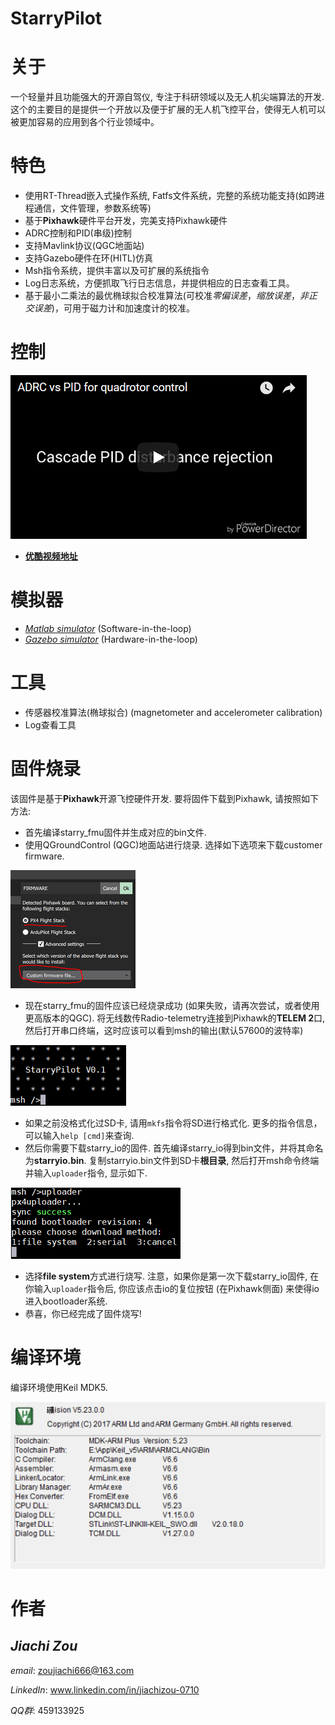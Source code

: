 StarryPilot
============================
# 关于
一个轻量并且功能强大的开源自驾仪, 专注于科研领域以及无人机尖端算法的开发. 这个的主要目的是提供一个开放以及便于扩展的无人机飞控平台，使得无人机可以被更加容易的应用到各个行业领域中。

# 特色
- 使用RT-Thread嵌入式操作系统, Fatfs文件系统，完整的系统功能支持(如跨进程通信，文件管理，参数系统等)
- 基于**Pixhawk**硬件平台开发，完美支持Pixhawk硬件
- ADRC控制和PID(串级)控制
- 支持Mavlink协议(QGC地面站)
- 支持Gazebo硬件在环(HITL)仿真
- Msh指令系统，提供丰富以及可扩展的系统指令
- Log日志系统，方便抓取飞行日志信息，并提供相应的日志查看工具。
- 基于最小二乘法的最优椭球拟合校准算法(可校准*零偏误差*，*缩放误差*，*非正交误差*)，可用于磁力计和加速度计的校准。

# 控制
[![ADRC vs PID](docs/images/adrc_video_demo.png)](https://www.youtube.com/watch?v=77-_nF-qqpA&t=63s)

- [**优酷视频地址**](https://v.youku.com/v_show/id_XMzY2Njg4ODk4NA==.html?spm=a2hzp.8244740.0.0)

# 模拟器
- [*Matlab simulator*](https://github.com/JcZou/matlab_quadsim) (Software-in-the-loop)
- [*Gazebo simulator*](https://github.com/JcZou/gazebo_quadsim) (Hardware-in-the-loop)

# 工具
- 传感器校准算法(椭球拟合) (magnetometer and accelerometer calibration)
- Log查看工具

# 固件烧录
该固件是基于**Pixhawk**开源飞控硬件开发. 要将固件下载到Pixhawk, 请按照如下方法:
- 首先编译starry_fmu固件并生成对应的bin文件.
- 使用QGroundControl (QGC)地面站进行烧录. 选择如下选项来下载customer firmware.

![](docs/images/fmu_download.png)

- 现在starry_fmu的固件应该已经烧录成功 (如果失败，请再次尝试，或者使用更高版本的QGC). 将无线数传Radio-telemetry连接到Pixhawk的**TELEM 2**口, 然后打开串口终端，这时应该可以看到msh的输出(默认57600的波特率)

![](docs/images/msh.png)

- 如果之前没格式化过SD卡, 请用`mkfs`指令将SD进行格式化. 更多的指令信息，可以输入`help [cmd]`来查询.
- 然后你需要下载starry_io的固件. 首先编译starry_io得到bin文件，并将其命名为**starryio.bin**. 复制starryio.bin文件到SD卡**根目录**, 然后打开msh命令终端并输入`uploader`指令, 显示如下.

![](docs/images/io_download.png)

- 选择**file system**方式进行烧写. 注意，如果你是第一次下载starry_io固件, 在你输入`uploader`指令后, 你应该点击io的复位按钮 (在Pixhawk侧面) 来使得io进入bootloader系统.
- 恭喜，你已经完成了固件烧写!

# 编译环境
编译环境使用Keil MDK5.

![](docs/images/mdk5.png)

# 作者
*Jiachi Zou*
---------------------------
*email*: zoujiachi666@163.com 

*LinkedIn*: www.linkedin.com/in/jiachizou-0710

*QQ群*: 459133925

